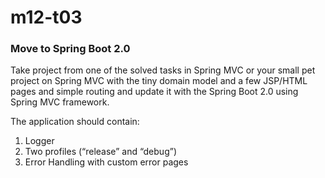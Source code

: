 # m12-t03
### Move to Spring Boot 2.0

Take project from one of the solved tasks in Spring MVC or your small pet project on Spring MVC with the tiny domain model and a few JSP/HTML pages and simple routing and update it with the Spring Boot 2.0 using Spring MVC framework.

The application should contain:
1.	Logger
1.	Two profiles (“release” and “debug”)
1.	Error Handling with custom error pages
